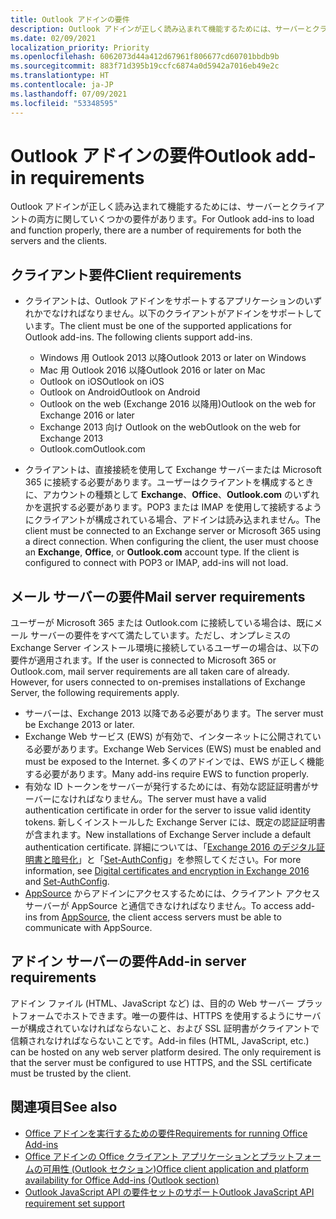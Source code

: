 ```yaml
---
title: Outlook アドインの要件
description: Outlook アドインが正しく読み込まれて機能するためには、サーバーとクライアントの両方に関していくつかの要件があります。
ms.date: 02/09/2021
localization_priority: Priority
ms.openlocfilehash: 6062073d44a412d67961f806677cd60701bbdb9b
ms.sourcegitcommit: 883f71d395b19ccfc6874a0d5942a7016eb49e2c
ms.translationtype: HT
ms.contentlocale: ja-JP
ms.lasthandoff: 07/09/2021
ms.locfileid: "53348595"
---
```

# <a name="outlook-add-in-requirements"></a><span data-ttu-id="b6fe3-103">Outlook アドインの要件</span><span class="sxs-lookup"><span data-stu-id="b6fe3-103">Outlook add-in requirements</span></span>

<span data-ttu-id="b6fe3-104">Outlook アドインが正しく読み込まれて機能するためには、サーバーとクライアントの両方に関していくつかの要件があります。</span><span class="sxs-lookup"><span data-stu-id="b6fe3-104">For Outlook add-ins to load and function properly, there are a number of requirements for both the servers and the clients.</span></span>

## <a name="client-requirements"></a><span data-ttu-id="b6fe3-105">クライアント要件</span><span class="sxs-lookup"><span data-stu-id="b6fe3-105">Client requirements</span></span>

- <span data-ttu-id="b6fe3-106">クライアントは、Outlook アドインをサポートするアプリケーションのいずれかでなければなりません。以下のクライアントがアドインをサポートしています。</span><span class="sxs-lookup"><span data-stu-id="b6fe3-106">The client must be one of the supported applications for Outlook add-ins. The following clients support add-ins.</span></span>

  - <span data-ttu-id="b6fe3-107">Windows 用 Outlook 2013 以降</span><span class="sxs-lookup"><span data-stu-id="b6fe3-107">Outlook 2013 or later on Windows</span></span>
  - <span data-ttu-id="b6fe3-108">Mac 用 Outlook 2016 以降</span><span class="sxs-lookup"><span data-stu-id="b6fe3-108">Outlook 2016 or later on Mac</span></span>
  - <span data-ttu-id="b6fe3-109">Outlook on iOS</span><span class="sxs-lookup"><span data-stu-id="b6fe3-109">Outlook on iOS</span></span>
  - <span data-ttu-id="b6fe3-110">Outlook on Android</span><span class="sxs-lookup"><span data-stu-id="b6fe3-110">Outlook on Android</span></span>
  - <span data-ttu-id="b6fe3-111">Outlook on the web (Exchange 2016 以降用)</span><span class="sxs-lookup"><span data-stu-id="b6fe3-111">Outlook on the web for Exchange 2016 or later</span></span>
  - <span data-ttu-id="b6fe3-112">Exchange 2013 向け Outlook on the web</span><span class="sxs-lookup"><span data-stu-id="b6fe3-112">Outlook on the web for Exchange 2013</span></span>
  - <span data-ttu-id="b6fe3-113">Outlook.com</span><span class="sxs-lookup"><span data-stu-id="b6fe3-113">Outlook.com</span></span>

- <span data-ttu-id="b6fe3-p101">クライアントは、直接接続を使用して Exchange サーバーまたは Microsoft 365 に接続する必要があります。ユーザーはクライアントを構成するときに、アカウントの種類として **Exchange**、**Office**、**Outlook.com** のいずれかを選択する必要があります。POP3 または IMAP を使用して接続するようにクライアントが構成されている場合、アドインは読み込まれません。</span><span class="sxs-lookup"><span data-stu-id="b6fe3-p101">The client must be connected to an Exchange server or Microsoft 365 using a direct connection. When configuring the client, the user must choose an **Exchange**, **Office**, or **Outlook.com** account type. If the client is configured to connect with POP3 or IMAP, add-ins will not load.</span></span>

## <a name="mail-server-requirements"></a><span data-ttu-id="b6fe3-117">メール サーバーの要件</span><span class="sxs-lookup"><span data-stu-id="b6fe3-117">Mail server requirements</span></span>

<span data-ttu-id="b6fe3-p102">ユーザーが Microsoft 365 または Outlook.com に接続している場合は、既にメール サーバーの要件をすべて満たしています。ただし、オンプレミスの Exchange Server インストール環境に接続しているユーザーの場合は、以下の要件が適用されます。</span><span class="sxs-lookup"><span data-stu-id="b6fe3-p102">If the user is connected to Microsoft 365 or Outlook.com, mail server requirements are all taken care of already. However, for users connected to on-premises installations of Exchange Server, the following requirements apply.</span></span>

- <span data-ttu-id="b6fe3-120">サーバーは、Exchange 2013 以降である必要があります。</span><span class="sxs-lookup"><span data-stu-id="b6fe3-120">The server must be Exchange 2013 or later.</span></span>
- <span data-ttu-id="b6fe3-121">Exchange Web サービス (EWS) が有効で、インターネットに公開されている必要があります。</span><span class="sxs-lookup"><span data-stu-id="b6fe3-121">Exchange Web Services (EWS) must be enabled and must be exposed to the Internet.</span></span> <span data-ttu-id="b6fe3-122">多くのアドインでは、EWS が正しく機能する必要があります。</span><span class="sxs-lookup"><span data-stu-id="b6fe3-122">Many add-ins require EWS to function properly.</span></span>
- <span data-ttu-id="b6fe3-123">有効な ID トークンをサーバーが発行するためには、有効な認証証明書がサーバーになければなりません。</span><span class="sxs-lookup"><span data-stu-id="b6fe3-123">The server must have a valid authentication certificate in order for the server to issue valid identity tokens.</span></span> <span data-ttu-id="b6fe3-124">新しくインストールした Exchange Server には、既定の認証証明書が含まれます。</span><span class="sxs-lookup"><span data-stu-id="b6fe3-124">New installations of Exchange Server include a default authentication certificate.</span></span> <span data-ttu-id="b6fe3-125">詳細については、「[Exchange 2016 のデジタル証明書と暗号化](/Exchange/architecture/client-access/certificates)」と「[Set-AuthConfig](/powershell/module/exchange/organization/Set-AuthConfig)」を参照してください。</span><span class="sxs-lookup"><span data-stu-id="b6fe3-125">For more information, see [Digital certificates and encryption in Exchange 2016](/Exchange/architecture/client-access/certificates) and [Set-AuthConfig](/powershell/module/exchange/organization/Set-AuthConfig).</span></span>
- <span data-ttu-id="b6fe3-126">[AppSource](https://appsource.microsoft.com/marketplace/apps?product=office&page=1&src=office&corrid=a35323d5-0e3d-4cc0-ba44-57537d74aae8&omexanonuid=581941df-1c6f-4eda-89e7-651af8aeaeb2) からアドインにアクセスするためには、クライアント アクセス サーバーが AppSource と通信できなければなりません。</span><span class="sxs-lookup"><span data-stu-id="b6fe3-126">To access add-ins from [AppSource](https://appsource.microsoft.com/marketplace/apps?product=office&page=1&src=office&corrid=a35323d5-0e3d-4cc0-ba44-57537d74aae8&omexanonuid=581941df-1c6f-4eda-89e7-651af8aeaeb2), the client access servers must be able to communicate with AppSource.</span></span>

## <a name="add-in-server-requirements"></a><span data-ttu-id="b6fe3-127">アドイン サーバーの要件</span><span class="sxs-lookup"><span data-stu-id="b6fe3-127">Add-in server requirements</span></span>

<span data-ttu-id="b6fe3-p105">アドイン ファイル (HTML、JavaScript など) は、目的の Web サーバー プラットフォームでホストできます。唯一の要件は、HTTPS を使用するようにサーバーが構成されていなければならないこと、および SSL 証明書がクライアントで信頼されなければならないことです。</span><span class="sxs-lookup"><span data-stu-id="b6fe3-p105">Add-in files (HTML, JavaScript, etc.) can be hosted on any web server platform desired. The only requirement is that the server must be configured to use HTTPS, and the SSL certificate must be trusted by the client.</span></span>

## <a name="see-also"></a><span data-ttu-id="b6fe3-130">関連項目</span><span class="sxs-lookup"><span data-stu-id="b6fe3-130">See also</span></span>

- [<span data-ttu-id="b6fe3-131">Office アドインを実行するための要件</span><span class="sxs-lookup"><span data-stu-id="b6fe3-131">Requirements for running Office Add-ins</span></span>](../concepts/requirements-for-running-office-add-ins.md)
- [<span data-ttu-id="b6fe3-132">Office アドインの Office クライアント アプリケーションとプラットフォームの可用性 (Outlook セクション)</span><span class="sxs-lookup"><span data-stu-id="b6fe3-132">Office client application and platform availability for Office Add-ins (Outlook section)</span></span>](../overview/office-add-in-availability.md#outlook)
- [<span data-ttu-id="b6fe3-133">Outlook JavaScript API の要件セットのサポート</span><span class="sxs-lookup"><span data-stu-id="b6fe3-133">Outlook JavaScript API requirement set support</span></span>](../reference/requirement-sets/outlook-api-requirement-sets.md#requirement-sets-supported-by-exchange-servers-and-outlook-clients)
